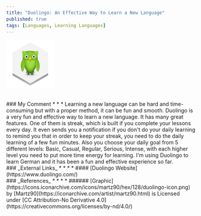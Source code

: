 ```yaml
---
title: "Duolingo: An Effective Way to Learn a New Language"
published: true
tags: [Languages, Learning Languages]
---
```


![](/links/assets/duolingo-icon.png)

<br>
### My Comment
* * *
Learning a new language can be hard and time-consuming but with a proper method, it can be fun and smooth. Duolingo is a very fun and effective way to learn a new language. It has many great features. One of them is streak, which is built if you complete your lessons every day. It even sends you a notification if you don't do your daily learning to remind you that in order to keep your streak, you need to do the daily learning of a few fun minutes. Also you choose your daily goal from 5 different levels: Basic, Casual, Regular, Serious, Intense, with each higher level you need to put more time energy for learning.
I'm using Duolingo to learn German and it has been a fun and effective experience so far.

<br>
### _External Links_
* * *
* #### [Duolingo Website](https://www.duolingo.com/)

<br>
### _References_
* * *
* ###### [Graphic](https://icons.iconarchive.com/icons/martz90/hex/128/duolingo-icon.png) by [Martz90](https://iconarchive.com/artist/martz90.html) is Licensed under [CC Attribution-No Derivative 4.0](https://creativecommons.org/licenses/by-nd/4.0/)
